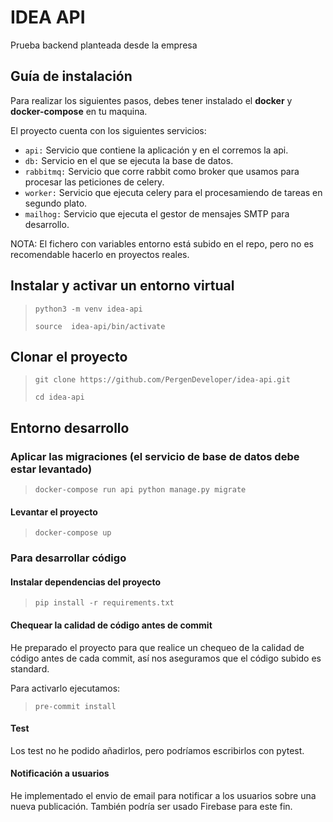 # IDEA API

Prueba backend planteada desde la empresa

## Guía de instalación

Para realizar los siguientes pasos, debes tener instalado el **docker** y **docker-compose** en tu maquina.

El proyecto cuenta con los siguientes servicios:
- `api:` Servicio que contiene la aplicación y en el corremos la api.
- `db:` Servicio en el que se ejecuta la base de datos.
- `rabbitmq:` Servicio que corre rabbit como broker que usamos para procesar las peticiones de celery.
- `worker:` Servicio que ejecuta celery para el procesamiendo de tareas en segundo plato.
- `mailhog:` Servicio que ejecuta el gestor de mensajes SMTP para desarrollo.

NOTA: El fichero con variables entorno está subido en el repo, pero no es recomendable hacerlo en proyectos reales.


## Instalar y activar un entorno virtual
> `python3 -m venv idea-api`
>
> `source  idea-api/bin/activate`

## Clonar el proyecto
> `git clone https://github.com/PergenDeveloper/idea-api.git`
>
> `cd idea-api`

## Entorno desarrollo
### Aplicar las migraciones (el servicio de base de datos debe estar levantado)
> `docker-compose run api python manage.py migrate`

#### Levantar el proyecto
> `docker-compose up`

### Para desarrollar código
#### Instalar dependencias del proyecto
> `pip install -r requirements.txt`

#### Chequear la calidad de código antes de commit
He preparado el proyecto para que realice un chequeo de la calidad de código antes de cada commit, así nos aseguramos
que el código subido es standard.

Para activarlo ejecutamos:
> `pre-commit install`


#### Test
Los test no he podido añadirlos, pero podríamos escribirlos con pytest.

#### Notificación a usuarios
He implementado el envio de email para notificar a los usuarios sobre una nueva publicación. También
podría ser usado Firebase para este fin.
